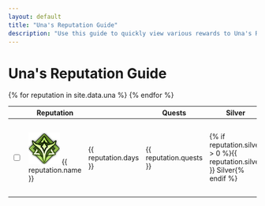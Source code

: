 ```yaml
---
layout: default
title: "Una's Reputation Guide"
description: "Use this guide to quickly view various rewards to Una's Reputation, and keep track of ones that have already been completed."
---
```


<h1>Una's Reputation Guide</h1>

<div class="progressbar-container">
  <div class="progressbar-bar"></div>
  <div class="progressbar-label"></div>
</div>
<div class = "ready"></div>

<table id="sortTable">
  <thead>
    <tr>
      <th class="no-sort"></th>
      <th>Reputation</th>
      <th data-toggle="tooltip" data-placement="top" title="Minimum days to acquire."><i style="font-size:30px" class="las la-calendar-day"></i></th>
      <th>Quests</th>
      <th>Silver</th>
      <th>Emote</th>
      <th>Potion</th>
      <th>Craft</th>
      <th>Collection</th>
      <th>Mount</th>
      <th>Card</th>
      <th>Island Token</th>
      <th>Other</th>
    </tr>
  </thead>
  <tbody>
    {% for reputation in site.data.una %}
      <tr class="dt-hasChild parent">
        <td>
          <input type="checkbox" id="{{ reputation.id }}" class="box">
        </td>
        <td> 
          <img class="lost-icon" src="/assets/img/icon/una.png" /> {{ reputation.name }}
        </td>
        <td> 
          <span data-toggle="tooltip" data-placement="top" title="Minimum days to acquire.">{{ reputation.days }}</span>
        </td>  
        <td>
          {{ reputation.quests }}
        </td>
        <td>{% if reputation.silver > 0 %}{{ reputation.silver }} Silver{% endif %}</td>
        <td>{% if reputation.emote != nil %}<img class="lost-icon" src="/assets/img/icon/emote.png" />{{ reputation.emote }}{% endif %}</td>
        <td>{% if reputation.potion != nil %}<img class="lost-icon" src="/assets/img/icon/{{ reputation.potion }}.png" />{{ reputation.potion }}{% endif %}</td>
        <td>{% if reputation.craft != nil %}<img class="lost-icon" src="/assets/img/icon/crafting.png" />{{ reputation.craft }}{% endif %}</td>
        <td>{% if reputation.collect != nil %}{{ reputation.collect }} {% endif %}</td>
        <td>{% if reputation.mount != nil %}{{ reputation.mount }} {% endif %}</td>
        <td>{% if reputation.card != nil %}<img class="lost-icon" src="/assets/img/icon/card.png" />{{ reputation.card }} {% endif %}</td>
        <td>{% if reputation.island != nil %}<img class="lost-icon" src="/assets/img/icon/island.png" />{{ reputation.island }} {% endif %}</td>
        <td>{% if reputation.other != nil %}{{ reputation.other }} {% endif %}</td>
      </tr>
    {% endfor %}
  </tbody>
</table>
